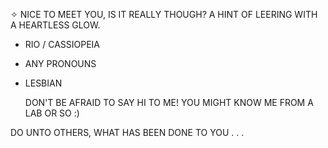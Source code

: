 ✧ NICE TO MEET YOU, IS IT REALLY THOUGH? A HINT OF LEERING WITH A HEARTLESS GLOW.
- RIO / CASSIOPEIA
- ANY PRONOUNS
- LESBIAN

  DON'T BE AFRAID TO SAY HI TO ME! YOU MIGHT KNOW ME FROM A LAB OR SO :)

DO UNTO OTHERS, WHAT HAS BEEN DONE TO YOU . . .

